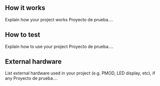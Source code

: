 <!---

This file is used to generate your project datasheet. Please fill in the information below and delete any unused
sections.

You can also include images in this folder and reference them in the markdown. Each image must be less than
512 kb in size, and the combined size of all images must be less than 1 MB.
-->

## How it works

Explain how your project works Proyecto de prueba....

## How to test

Explain how to use your project Proyecto de prueba....

## External hardware

List external hardware used in your project (e.g. PMOD, LED display, etc), if any Proyecto de prueba....

